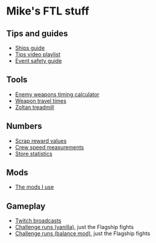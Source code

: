 # Mike's FTL stuff

## Tips and guides

* [Ships guide](https://ftl-ships-guide.netlify.app/)
* [Tips video playlist](https://www.youtube.com/playlist?list=PLYGAjVZPcf_QMYgh-xjzsfzxg3Vf5jLFk)
* [Event safety guide](https://mikehopley.github.io/ftl-event-safety/)

## Tools

* [Enemy weapons timing calculator](https://mikehopley.github.io/ftl-weapon-timing/)
* [Weapon travel times](https://mikehopley.github.io/FTL-weapons-travel/)
* [Zoltan treadmill](https://mikehopley.github.io/zoltan-treadmill/)

## Numbers

* [Scrap reward values](https://mikehopley.github.io/ftl-scrap/)
* [Crew speed measurements](https://mikehopley.github.io/ftl-crew-speed/)
* [Store statistics](https://mikehopley.github.io/ftl-stores/)

## Mods

* [The mods I use](https://mikehopley.github.io/Mikes-FTL-mods/)

## Gameplay

* [Twitch broadcasts](https://www.twitch.tv/mikehopley/videos?filter=collections)
* [Challenge runs (vanilla)](https://www.youtube.com/playlist?list=PLYGAjVZPcf_R83mkaMTxuSGS8oLucfmvS), just the Flagship fights
* [Challenge runs (balance mod)](https://www.youtube.com/playlist?list=PLYGAjVZPcf_S2b87KGMb3-Zkx8SC9izv4), just the Flagship fights
